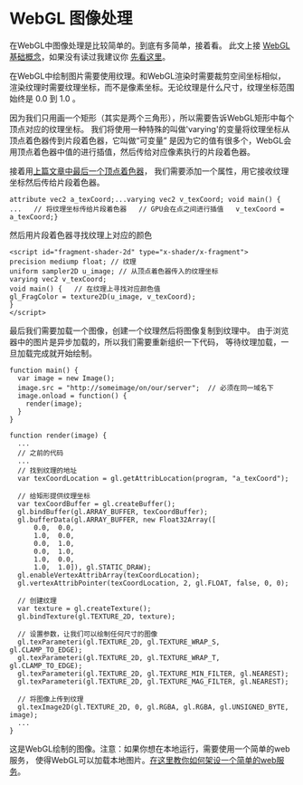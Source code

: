 
# WebGL 图像处理

在WebGL中图像处理是比较简单的。到底有多简单，接着看。 此文上接 [WebGL 基础概念](https://webglfundamentals.org/webgl/lessons/zh_cn/webgl-fundamentals.html)，如果没有读过我建议你 [先看这里](https://webglfundamentals.org/webgl/lessons/zh_cn/webgl-fundamentals.html)。

在WebGL中绘制图片需要使用纹理。和WebGL渲染时需要裁剪空间坐标相似， 渲染纹理时需要纹理坐标，而不是像素坐标。无论纹理是什么尺寸，纹理坐标范围始终是 0.0 到 1.0 。

因为我们只用画一个矩形（其实是两个三角形），所以需要告诉WebGL矩形中每个顶点对应的纹理坐标。 我们将使用一种特殊的叫做'varying'的变量将纹理坐标从顶点着色器传到片段着色器，它叫做“可变量” 是因为它的值有很多个，WebGL会用顶点着色器中值的进行插值，然后传给对应像素执行的片段着色器。

接着用[上篇文章中最后一个顶点着色器](https://webglfundamentals.org/webgl/lessons/zh_cn/webgl-fundamentals.html)， 我们需要添加一个属性，用它接收纹理坐标然后传给片段着色器。

```
attribute vec2 a_texCoord;...varying vec2 v_texCoord; void main() {   ...   // 将纹理坐标传给片段着色器   // GPU会在点之间进行插值   v_texCoord = a_texCoord;}
```

然后用片段着色器寻找纹理上对应的颜色

```
<script id="fragment-shader-2d" type="x-shader/x-fragment">
precision mediump float; // 纹理
uniform sampler2D u_image; // 从顶点着色器传入的纹理坐标
varying vec2 v_texCoord;
void main() {   // 在纹理上寻找对应颜色值 
gl_FragColor = texture2D(u_image, v_texCoord);
}
</script>
```

最后我们需要加载一个图像，创建一个纹理然后将图像复制到纹理中。 由于浏览器中的图片是异步加载的，所以我们需要重新组织一下代码， 等待纹理加载，一旦加载完成就开始绘制。

```
function main() {
  var image = new Image();
  image.src = "http://someimage/on/our/server";  // 必须在同一域名下
  image.onload = function() {
    render(image);
  }
}
 
function render(image) {
  ...
  // 之前的代码
  ...
  // 找到纹理的地址
  var texCoordLocation = gl.getAttribLocation(program, "a_texCoord");
 
  // 给矩形提供纹理坐标
  var texCoordBuffer = gl.createBuffer();
  gl.bindBuffer(gl.ARRAY_BUFFER, texCoordBuffer);
  gl.bufferData(gl.ARRAY_BUFFER, new Float32Array([
      0.0,  0.0,
      1.0,  0.0,
      0.0,  1.0,
      0.0,  1.0,
      1.0,  0.0,
      1.0,  1.0]), gl.STATIC_DRAW);
  gl.enableVertexAttribArray(texCoordLocation);
  gl.vertexAttribPointer(texCoordLocation, 2, gl.FLOAT, false, 0, 0);
 
  // 创建纹理
  var texture = gl.createTexture();
  gl.bindTexture(gl.TEXTURE_2D, texture);
 
  // 设置参数，让我们可以绘制任何尺寸的图像
  gl.texParameteri(gl.TEXTURE_2D, gl.TEXTURE_WRAP_S, gl.CLAMP_TO_EDGE);
  gl.texParameteri(gl.TEXTURE_2D, gl.TEXTURE_WRAP_T, gl.CLAMP_TO_EDGE);
  gl.texParameteri(gl.TEXTURE_2D, gl.TEXTURE_MIN_FILTER, gl.NEAREST);
  gl.texParameteri(gl.TEXTURE_2D, gl.TEXTURE_MAG_FILTER, gl.NEAREST);
 
  // 将图像上传到纹理
  gl.texImage2D(gl.TEXTURE_2D, 0, gl.RGBA, gl.RGBA, gl.UNSIGNED_BYTE, image);
  ...
}
```

这是WebGL绘制的图像。注意：如果你想在本地运行，需要使用一个简单的web服务， 使得WebGL可以加载本地图片。[在这里教你如何架设一个简单的web服务](https://webglfundamentals.org/webgl/lessons/zh_cn/webgl-setup-and-installation.html)。

